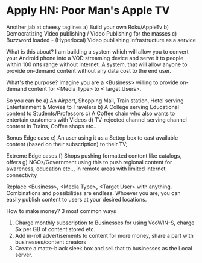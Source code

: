 # Apply HN: Poor Man's Apple TV

Another jab at cheesy taglines
a) Build your own Roku&#x2F;AppleTv
b) Democratizing Video publishing &#x2F; Video Publishing for the masses
c) Buzzword loaded - (Hyperlocal) Video publishing Infrastructure as a service<p>What is this about?
I am building a system which will allow you to convert your Android phone into a VOD streaming device and serve it to people within 100 mts range without Internet. A system, that will allow anyone to provide on-demand content without any data cost to the end user.<p>What&#x27;s the purpose?
Imagine you are a &lt;Business&gt; willing to provide on-demand content for &lt;Media Type&gt; to &lt;Target Users&gt;.<p>So you can be 
a) An Airport, Shopping Mall, Train station, Hotel serving Entertainment &amp; Movies to Travelers
b) A College serving Educational content to Students&#x2F;Professors
c) A Coffee chain who also wants to entertain customers with Videos
d) TV-rejected channel serving channel content in Trains, Coffee shops etc..<p>Bonus Edge case
e) An user using it as a Settop box to cast available content (based on their subscription) to their TV;<p>Extreme Edge cases
f) Shops pushing formatted content like catalogs, offers
g) NGOs&#x2F;Government using this to push regional content for awareness, education etc.., in remote areas with limited internet connectivity<p>Replace &lt;Business&gt;, &lt;Media Type&gt;, &lt;Target User&gt; with anything. Combinations and possibilities are endless. Whoever you are, you can easily publish content to users at your desired locations.<p>How to make money?
3 most common ways
1) Charge monthly subscription to Businesses for using VooWIN-S, charge $x per GB of content stored etc.
2) Add in-roll advertisements to content for more money, share a part with businesses&#x2F;content creators
3) Create a matte-black sleek box and sell that to businesses as the Local server.
